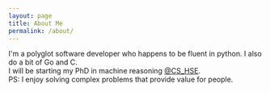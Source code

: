 ```yaml
---
layout: page
title: About Me
permalink: /about/
---
```



I'm a polyglot software developer who happens to be fluent in python. I also do a bit of Go and C.\
I will be starting my PhD in machine reasoning [@CS_HSE](https://twitter.com/cs_hse?lang=en).\
PS: I enjoy solving complex problems that provide value for people.
